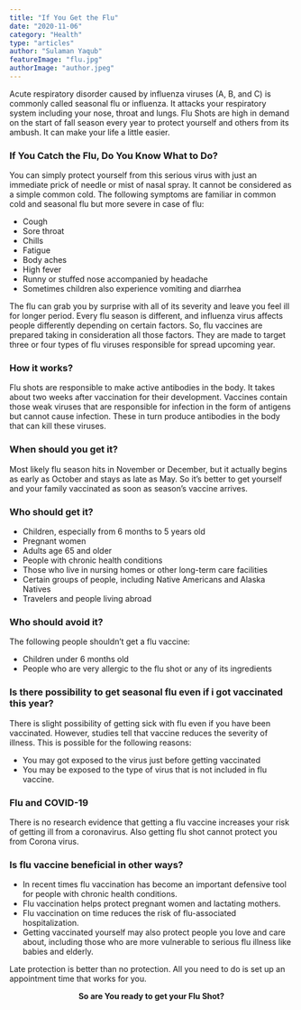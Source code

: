 ```yaml
---
title: "If You Get the Flu"
date: "2020-11-06"
category: "Health"
type: "articles"
author: "Sulaman Yaqub"
featureImage: "flu.jpg"
authorImage: "author.jpeg"
---
```


Acute respiratory disorder caused by influenza viruses (A, B, and C) is commonly called seasonal flu or influenza. It attacks your respiratory system including your nose, throat and lungs. Flu Shots are high in demand on the start of fall season every year to protect yourself and others from its ambush. It can make your life a little easier.

### If You Catch the Flu, Do You Know What to Do?

You can simply protect yourself from this serious virus with just an immediate prick of needle or mist of nasal spray. It cannot be considered as a simple common cold. The following symptoms are familiar in common cold and seasonal flu but more severe in case of flu:

- Cough
- Sore throat
- Chills
- Fatigue
- Body aches
- High fever
- Runny or stuffed nose accompanied by headache
- Sometimes children also experience vomiting and diarrhea

The flu can grab you by surprise with all of its severity and leave you feel ill for longer period. Every flu season is different, and influenza virus affects people differently depending on certain factors. So, flu vaccines are prepared taking in consideration all those factors. They are made to target three or four types of flu viruses responsible for spread upcoming year.

### How it works?

Flu shots are responsible to make active antibodies in the body. It takes about two weeks after vaccination for their development. Vaccines contain those weak viruses that are responsible for infection in the form of antigens but cannot cause infection. These in turn produce antibodies in the body that can kill these viruses.

### When should you get it?

Most likely flu season hits in November or December, but it actually begins as early as October and stays as late as May. So it’s better to get yourself and your family vaccinated as soon as season’s vaccine arrives.

### Who should get it?

- Children, especially from 6 months to 5 years old
- Pregnant women
- Adults age 65 and older
- People with chronic health conditions
- Those who live in nursing homes or other long-term care facilities
- Certain groups of people, including Native Americans and Alaska Natives
- Travelers and people living abroad

### Who should avoid it?

The following people shouldn’t get a flu vaccine:

- Children under 6 months old
- People who are very allergic to the flu shot or any of its ingredients

### Is there possibility to get seasonal flu even if i got vaccinated this year?

There is slight possibility of getting sick with flu even if you have been vaccinated. However, studies tell that vaccine reduces the severity of illness. This is possible for the following reasons:

- You may got exposed to the virus just before getting vaccinated
- You may be exposed to the type of virus that is not included in flu vaccine.

### Flu and COVID-19

There is no research evidence that getting a flu vaccine increases your risk of getting ill from a coronavirus. Also getting flu shot cannot protect you from Corona virus.

### Is flu vaccine beneficial in other ways?

- In recent times flu vaccination has become an important defensive tool for people with chronic health conditions.
- Flu vaccination helps protect pregnant women and lactating mothers.
- Flu vaccination on time reduces the risk of flu-associated hospitalization.
- Getting vaccinated yourself may also protect people you love and care about, including those who are more vulnerable to serious flu illness like babies and elderly.

Late protection is better than no protection. All you need to do is set up an appointment time that works for you.

<p style="text-align: center;"><b>So are You ready to get your Flu Shot?</b></p>
